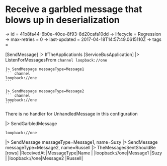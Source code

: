 # Receive a garbled message that blows up in deserialization

-> id = 41b8fa44-6b0e-40ce-8f93-8d20cafa10dd
-> lifecycle = Regression
-> max-retries = 0
-> last-updated = 2017-04-18T14:57:49.0615110Z
-> tags =

[SendMessage]
|> IfTheApplicationIs
    [ServiceBusApplication]
    |> ListenForMessagesFrom
    ``` channel
    loopback://one
    ```

    |> SendMessage messageType=Message1
    ``` channel
    loopback://one
    ```

    |> SendMessage messageType=Message2
    ``` channel
    loopback://one
    ```



There is no handler for UnhandledMessage in this configuration

|> SendGarbledMessage
``` address
loopback://one
```

|> SendMessage messageType=Message1, name=Suzy
|> SendMessage messageType=Message2, name=Russell
|> TheMessagesSentShouldBe
    [rows]
    |ReceivedAt                 |MessageType|Name   |
    |loopback://one|Message1   |Suzy   |
    |loopback://one|Message2   |Russell|

~~~

